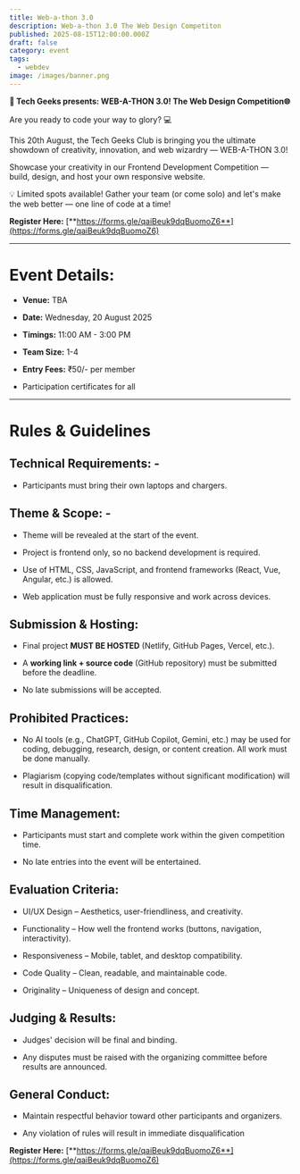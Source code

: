 ```yaml
---
title: Web-a-thon 3.0
description: Web-a-thon 3.0 The Web Design Competiton
published: 2025-08-15T12:00:00.000Z
draft: false
category: event
tags:
  - webdev
image: /images/banner.png
---
```

**🚀 Tech Geeks presents: WEB-A-THON 3.0! The Web Design Competition🌐**

Are you ready to code your way to glory? 💻

This 20th August, the Tech Geeks Club is bringing you the ultimate showdown of creativity, innovation, and web wizardry — WEB-A-THON 3.0!

Showcase your creativity in our Frontend Development Competition — build, design, and host your own responsive website.

💡 Limited spots available! Gather your team (or come solo) and let's make the web better — one line of code at a time!

**Register Here:** [**https://forms.gle/qaiBeuk9dqBuomoZ6**](https://forms.gle/qaiBeuk9dqBuomoZ6)

* * *

# Event Details:

*   **Venue:** TBA
    
*   **Date:** Wednesday, 20 August 2025
    
*   **Timings:** 11:00 AM - 3:00 PM
    
*   **Team Size:** 1-4
    
*   **Entry Fees:** ₹50/- per member
    
*   Participation certificates for all
    

* * *

# Rules & Guidelines

## Technical Requirements: -

*   Participants must bring their own laptops and chargers.
    

## Theme & Scope: -

*   Theme will be revealed at the start of the event.
    
*   Project is frontend only, so no backend development is required.
    
*   Use of HTML, CSS, JavaScript, and frontend frameworks (React, Vue, Angular, etc.) is allowed.
    
*   Web application must be fully responsive and work across devices.
    

## Submission & Hosting:

*   Final project **MUST BE HOSTED** (Netlify, GitHub Pages, Vercel, etc.).
    
*   A **working link + source code** (GitHub repository) must be submitted before the deadline.
    
*   No late submissions will be accepted.
    

## Prohibited Practices:

*   No AI tools (e.g., ChatGPT, GitHub Copilot, Gemini, etc.) may be used for coding, debugging, research, design, or content creation. All work must be done manually.
    
*   Plagiarism (copying code/templates without significant modification) will result in disqualification.
    

## Time Management:

*   Participants must start and complete work within the given competition time.
    
*   No late entries into the event will be entertained.
    

## Evaluation Criteria:

*   UI/UX Design – Aesthetics, user-friendliness, and creativity.
    
*   Functionality – How well the frontend works (buttons, navigation, interactivity).
    
*   Responsiveness – Mobile, tablet, and desktop compatibility.
    
*   Code Quality – Clean, readable, and maintainable code.
    
*   Originality – Uniqueness of design and concept.
    

## Judging & Results:

*   Judges' decision will be final and binding.
    
*   Any disputes must be raised with the organizing committee before results are announced.
    

## General Conduct:

*   Maintain respectful behavior toward other participants and organizers.
    
*   Any violation of rules will result in immediate disqualification
    

**Register Here:** [**https://forms.gle/qaiBeuk9dqBuomoZ6**](https://forms.gle/qaiBeuk9dqBuomoZ6)